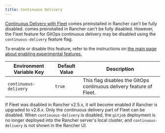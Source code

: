 ```yaml
---
title: Continuous Delivery
---
```


<head>
  <link rel="canonical" href="https://ranchermanager.docs.rancher.com/how-to-guides/advanced-user-guides/enable-experimental-features/continuous-delivery"/>
</head>

[Continuous Delivery with Fleet](../../../integrations-in-rancher/fleet-gitops-at-scale/fleet-gitops-at-scale.md) comes preinstalled in Rancher can't be fully disabled. comes preinstalled in Rancher can't be fully disabled. However, the Fleet feature for GitOps continuous delivery may be disabled using the `continuous-delivery` feature flag.

To enable or disable this feature, refer to the instructions on [the main page about enabling experimental features.](enable-experimental-features.md)

Environment Variable Key | Default Value | Description
---|---|---
 `continuous-delivery` | `true` | This flag disables the GitOps continuous delivery feature of Fleet. |

If Fleet was disabled in Rancher v2.5.x, it will become enabled if Rancher is upgraded to v2.6.x. Only the continuous delivery part of Fleet can be disabled. When `continuous-delivery` is disabled, the `gitjob` deployment is no longer deployed into the Rancher server's local cluster, and `continuous-delivery` is not shown in the Rancher UI.

